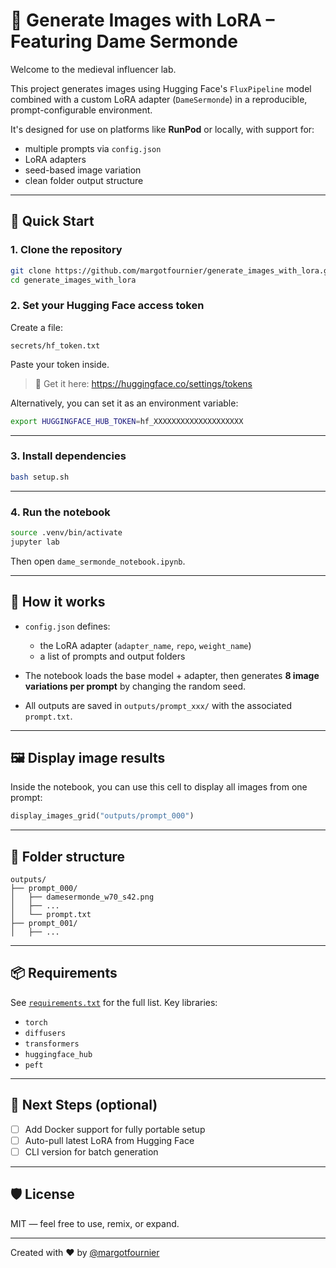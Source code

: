 # 🎨 Generate Images with LoRA – Featuring Dame Sermonde

Welcome to the medieval influencer lab.

This project generates images using Hugging Face's `FluxPipeline` model combined with a custom LoRA adapter (`DameSermonde`) in a reproducible, prompt-configurable environment.

It's designed for use on platforms like **RunPod** or locally, with support for:
- multiple prompts via `config.json`
- LoRA adapters
- seed-based image variation
- clean folder output structure

---

## 🚀 Quick Start

### 1. Clone the repository

```bash
git clone https://github.com/margotfournier/generate_images_with_lora.git
cd generate_images_with_lora
```

### 2. Set your Hugging Face access token

Create a file:

```
secrets/hf_token.txt
```

Paste your token inside.  
> 🔐 Get it here: https://huggingface.co/settings/tokens

Alternatively, you can set it as an environment variable:

```bash
export HUGGINGFACE_HUB_TOKEN=hf_XXXXXXXXXXXXXXXXXXXX
```

---

### 3. Install dependencies

```bash
bash setup.sh
```

---

### 4. Run the notebook

```bash
source .venv/bin/activate
jupyter lab
```

Then open `dame_sermonde_notebook.ipynb`.

---

## 🧠 How it works

- `config.json` defines:
  - the LoRA adapter (`adapter_name`, `repo`, `weight_name`)
  - a list of prompts and output folders

- The notebook loads the base model + adapter, then generates **8 image variations per prompt** by changing the random seed.

- All outputs are saved in `outputs/prompt_xxx/` with the associated `prompt.txt`.

---

## 🖼️ Display image results

Inside the notebook, you can use this cell to display all images from one prompt:

```python
display_images_grid("outputs/prompt_000")
```

---

## 📁 Folder structure

```
outputs/
├── prompt_000/
│   ├── damesermonde_w70_s42.png
│   ├── ...
│   └── prompt.txt
├── prompt_001/
│   ├── ...
```

---

## 📦 Requirements

See [`requirements.txt`](requirements.txt) for the full list. Key libraries:
- `torch`
- `diffusers`
- `transformers`
- `huggingface_hub`
- `peft`

---

## 🔄 Next Steps (optional)

- [ ] Add Docker support for fully portable setup
- [ ] Auto-pull latest LoRA from Hugging Face
- [ ] CLI version for batch generation

---

## 🛡 License

MIT — feel free to use, remix, or expand.

---

Created with ❤️ by [@margotfournier](https://github.com/margotfournier)

